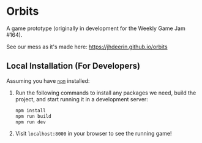 # Orbits

A game prototype (originally in development for the Weekly Game Jam #164).

See our mess as it's made here: https://jhdeerin.github.io/orbits

## Local Installation (For Developers)

Assuming you have [`npm`]() installed:

1.  Run the following commands to install any packages we need, build the project, and start running it in a development server:

    ```sh
    npm install
    npm run build
    npm run dev
    `````

2.  Visit `localhost:8000` in your browser to see the running game!
